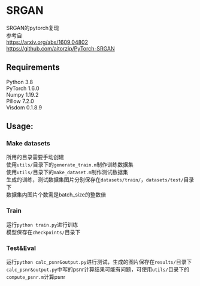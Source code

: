 # SRGAN
SRGAN的pytorch复现 <br/>
参考自<br/>
https://arxiv.org/abs/1609.04802 <br/>
https://github.com/aitorzip/PyTorch-SRGAN <br/>
## Requirements
Python 3.8<br/>
PyTorch 1.6.0<br/>
Numpy 1.19.2<br/>
Pillow 7.2.0<br/>
Visdom 0.1.8.9<br/>
## Usage:
### Make datasets
所用的目录需要手动创建<br/>
使用`utils/`目录下的`generate_train.m`制作训练数据集<br/>
使用`utils/`目录下的`make_dataset.m`制作测试数据集	<br/>
生成的训练，测试数据集图片分别保存在`datasets/train/`，`datasets/test/`目录下	<br/>
数据集内图片个数需是batch_size的整数倍<br/>
### Train
运行`python train.py`进行训练	<br/>
模型保存在`checkpoints/`目录下	<br/>
### Test&Eval
运行`python calc_psnr&output.py`进行测试，生成的图片保存在`results/`目录下	<br/>
`calc_psnr&output.py`中写的psnr计算结果可能有问题，可使用`utils/`目录下的`compute_psnr.m`计算psnr	<br/>
